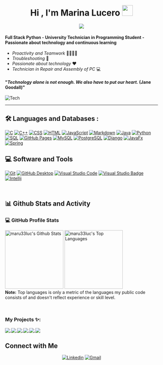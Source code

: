 <h1 align="center">Hi , I'm Marina Lucero <img src="https://media.giphy.com/media/hvRJCLFzcasrR4ia7z/giphy.gif" width="35"></h1>
<p align="center">
  <a href="https://github.com/DenverCoder1/readme-typing-svg"><img src="https://readme-typing-svg.herokuapp.com?lines=Programming+Student;Full+Stack+Web+Developer;DS%20|%20AI%20|%20ML%20Enthusiast;Always%20learning%20new%20things&center=true&width=500&height=50"></a>
</p>


#### Full Stack Python - University Technician in Programming Student - Passionate about technology and continuous learning

* _Proactivity and Teamwork_ 👨‍👩‍👧‍👦
* _Troubleshooting_ 🧐
* _Passionate about technology_ ❤️
* _Technician in Repair and Assembly of PC_ 💻

#### "_Technology alone is not enough. We also have to put our heart._ (Jane Goodall)"

![Tech](https://media.giphy.com/media/pOEbLRT4SwD35IELiQ/giphy.gif "Tech")




----------------------------------



## 🛠️ Languages and Databases :

<p>
    <a href="#"><img alt="C" src="https://img.shields.io/badge/C%20-%232370ED.svg?logo=c&logoColor=white"></a>
    <a href="#"><img alt="C++" src="https://img.shields.io/badge/C++%20-%2300599C.svg?logo=c%2B%2B&logoColor=white"></a>
    <a href="#"><img alt="CSS" src="https://img.shields.io/badge/CSS%20-%231572B6.svg?logo=css3&logoColor=white"></a>
    <a href="#"><img alt="HTML" src="https://img.shields.io/badge/HTML%20-%23E34F26.svg?logo=html5&logoColor=white"></a>
    <a href="#"><img alt="JavaScript" src="https://img.shields.io/badge/JavaScript%20-%23F7DF1E.svg?logo=javascript&logoColor=black"></a>
    <a href="#"><img alt="Markdown" src="https://img.shields.io/badge/Markdown-%23000000.svg?logo=markdown&logoColor=white"></a>
<a href="https://www.java.com/"><img alt="Java" src="https://custom-icon-badges.demolab.com/badge/Java-007396.svg?logo=java&logoColor=white"></a>
<a href="https://www.python.org/"><img alt="Python" src="https://img.shields.io/badge/Python-3776AB?logo=python&logoColor=fff&style=flat"></a>
<a href="#"><img alt="SQL" src="https://custom-icon-badges.demolab.com/badge/SQL-025E8C.svg?logo=database&logoColor=white"></a>
<a href="#"><img alt="GitHub Pages" src="https://img.shields.io/badge/GitHub%20Pages-327FC7.svg?logo=github&logoColor=white"></a>
<a href="#"><img alt="MySQL" src="https://img.shields.io/badge/MySQL-4479A1?logo=mysql&logoColor=fff&style=flat"></a>
<a href="#"><img alt="PostgreSQL" src ="https://img.shields.io/badge/PostgreSQL-4169E1?logo=postgresql&logoColor=fff&style=flat"></a>
<a href="#"><img alt="Django" src="https://img.shields.io/badge/Django-092E20.svg?logo=django&logoColor=white"></a>
<a href="#"><img alt="JavaFx" src="https://img.shields.io/badge/JavaFX-5382A1.svg?logo=java&logoColor=white"></a>
<a href="#"><img alt="Spring" src="https://img.shields.io/badge/Spring-6DB33F.svg?logo=spring&logoColor=white"></a>
</p>

<h2>💻 Software and Tools</h2>

<p>


<a href="#"><img alt="Git" src="https://img.shields.io/badge/Git-F05033.svg?logo=git&logoColor=white"></a>
<a href="#"><img alt="GitHub Desktop" src="https://img.shields.io/badge/GitHub%20Desktop-8034A9.svg?logo=github&logoColor=white"></a>
<a href="#"><img alt="Visual Studio Code" src="https://img.shields.io/badge/Visual%20Studio%20Code-0078d7.svg?logo=visual-studio-code&logoColor=white"></a>
<a href="#"><img src="https://img.shields.io/badge/Visual%20Studio-5C2D91?logo=visualstudio&logoColor=fff&style=flat" alt="Visual Studio Badge"></a>
<a href="#"><img alt="Intellij" src="https://img.shields.io/badge/IntelliJ&nbsp;IDEA-000000.svg?logo=intellij-idea&logoColor=white"></a>

<br/>

<h2>📊 Github Stats and Activity</h2>


<h3>💻 GitHub Profile Stats</h3>

<p>
<a href="#"><img alt="maru33luc's Github Stats" src="https://github-readme-stats-vibrantfix.vercel.app/api?username=maru33luc&locale=en&show_icons=true&include_all_commits=true&count_private=true&theme=dracula&hide_border=true&bg_color=000000EE&title_color=FF72FF&icon_color=F8D866" height="192px"/></a>
<a href="#"><img alt="maru33luc's Top Languages" src="https://github-readme-stats-vibrantfix.vercel.app/api/top-langs?username=maru33luc&langs_count=8&layout=compact&theme=dracula&hide_border=true&bg_color=000000EE&title_color=FF72FF&icon_color=F8D866&hide=Jupyter%20Notebook,Roff" height="192px"/></a>
<br/>
<b>Note:</b> Top languages is only a metric of the languages my public code consists of and doesn't reflect experience or skill level.
</p>


<!-- espacio -->
<br/>

### My Projects ✨:

<a href="https://github.com/maru33luc/Proyecto12Django">
  <img align="center" src="https://github-readme-stats.vercel.app/api/pin/?username=maru33luc&repo=Proyecto12Django&theme=tokyonight" />
</a>
<a href="https://github.com/maru33luc/TP-Final-Lab3">
 <img align="center" src="https://github-readme-stats.vercel.app/api/pin/?username=maru33luc&repo=TP-Final-Lab3&theme=tokyonight" />
</a>

<a href="https://github.com/maru33luc/Proyecto-Codo">
  <img align="center" src="https://github-readme-stats.vercel.app/api/pin/?username=maru33luc&repo=Proyecto-Codo&theme=tokyonight" />
</a>

<a href="https://github.com/maru33luc/Proyecto-Final-Lab-II">
 <img align="center" src="https://github-readme-stats.vercel.app/api/pin/?username=maru33luc&repo=Proyecto-Final-Lab-II&theme=tokyonight" />
</a>

<a href="https://github.com/maru33luc/Proyecto-Final-Lab-I">
 <img align="center" src="https://github-readme-stats.vercel.app/api/pin/?username=maru33luc&repo=Proyecto-Final-Lab-I&theme=tokyonight" />
</a>

<a href="https://github.com/maru33luc/Encriptador-Alura">
 <img align="center" src="https://github-readme-stats.vercel.app/api/pin/?username=maru33luc&repo=Encriptador-Alura&theme=tokyonight" />
</a>


## Connect with Me


<p align="center">
  <a href="https://www.linkedin.com/in/marina-lucero-022a4823b/"><img alt="Linkedin" title="Marina Lucero Linkedin" src="https://img.shields.io/badge/LinkedIn-0077B5?style=for-the-badge&logo=linkedin&logoColor=white"></a>
  <a href="mailto:maru33luc@gmail.com"><img alt="Gmail" title="Marina Lucero Gmail" src="https://img.shields.io/badge/Gmail-D14836?style=for-the-badge&logo=gmail&logoColor=white"></a>

</p>


<!--
**maru33luc/maru33luc** is a ✨ _special_ ✨ repository because its `README.md` (this file) appears on your GitHub profile.

Here are some ideas to get you started:

- 🔭 I’m currently working on ...
- 🌱 I’m currently learning ...
- 👯 I’m looking to collaborate on ...
- 🤔 I’m looking for help with ...
- 💬 Ask me about ...
- 📫 How to reach me: ...
- 😄 Pronouns: ...
- ⚡ Fun fact: ...
-->
